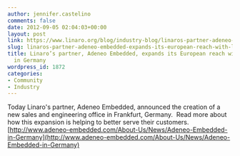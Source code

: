 ```yaml
---
author: jennifer.castelino
comments: false
date: 2012-09-05 02:04:03+00:00
layout: post
link: https://www.linaro.org/blog/industry-blog/linaros-partner-adeneo-embedded-expands-its-european-reach-with-local-office-in-germany/
slug: linaros-partner-adeneo-embedded-expands-its-european-reach-with-local-office-in-germany
title: Linaro’s partner, Adeneo Embedded, expands its European reach with local office
  in Germany
wordpress_id: 1872
categories:
- Community
- Industry
---
```


Today Linaro's partner, Adeneo Embedded, announced the creation of a new sales and engineering office in Frankfurt, Germany.  Read more about how this expansion is helping to better serve their customers.  [http://www.adeneo-embedded.com/About-Us/News/Adeneo-Embedded-in-Germany](http://www.adeneo-embedded.com/About-Us/News/Adeneo-Embedded-in-Germany)

